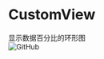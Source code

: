 # CustomView
显示数据百分比的环形图  
<img src="https://github.com/Idtk/CustomView/blob/master/gif/CustomView.gif" alt="GitHub" title="GitHub,Social Coding"/>  
